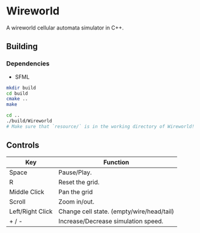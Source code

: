# Wireworld

A wireworld cellular automata simulator in C++.

## Building

### Dependencies

* SFML

```bash
mkdir build
cd build
cmake ..
make

cd ..
./build/Wireworld
# Make sure that `resource/` is in the working directory of Wireworld!
```

## Controls

| Key | Function |
|-|-|
|Space| Pause/Play. |
|R| Reset the grid. |
|Middle Click|Pan the grid|
|Scroll| Zoom in/out.|
|Left/Right Click| Change cell state. (empty/wire/head/tail) |
|+ / -| Increase/Decrease simulation speed. |